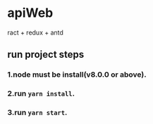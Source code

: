 # apiWeb
ract + redux + antd 

## run project steps

### 1.node must be install(v8.0.0 or  above).

### 2.run ```yarn install```.

### 3.run ```yarn start```.
